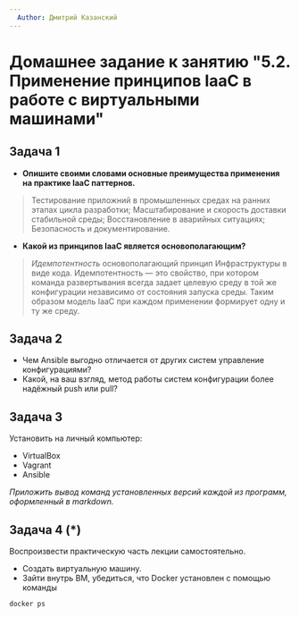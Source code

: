 ```yaml
---
  Author: Дмитрий Казанский
---
```


# Домашнее задание к занятию "5.2. Применение принципов IaaC в работе с виртуальными машинами"

## Задача 1

- **Опишите своими словами основные преимущества применения на практике IaaC паттернов.**
> Тестирование приложний в промышленных средах на ранних этапах цикла разработки;
> Масштабирование и скорость доставки стабильной среды;
> Восстановление в аварийных ситуациях;
> Безопасность и документирование.
> 
- **Какой из принципов IaaC является основополагающим?**
> _Идемпотентность_ основополагающий принцип Инфраструктуры в виде кода. Идемпотентность — это свойство, при котором команда развертывания всегда задает целевую среду в той же конфигурации независимо от состояния запуска среды.
>  Таким образом модель IaaC при каждом применении формирует одну и ту же среду. 
>  
## Задача 2

- Чем Ansible выгодно отличается от других систем управление конфигурациями?
- Какой, на ваш взгляд, метод работы систем конфигурации более надёжный push или pull?

## Задача 3

Установить на личный компьютер:

- VirtualBox
- Vagrant
- Ansible

*Приложить вывод команд установленных версий каждой из программ, оформленный в markdown.*

## Задача 4 (*)

Воспроизвести практическую часть лекции самостоятельно.

- Создать виртуальную машину.
- Зайти внутрь ВМ, убедиться, что Docker установлен с помощью команды
```
docker ps
```
